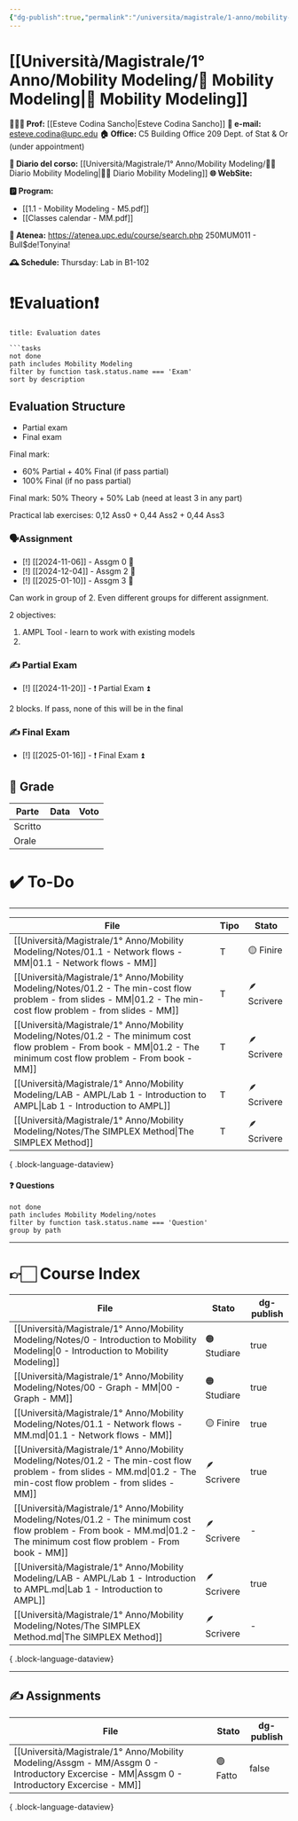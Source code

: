 ```yaml
---
{"dg-publish":true,"permalink":"/universita/magistrale/1-anno/mobility-modeling/mobility-modeling/","tags":["UNI"]}
---
```



# [[Università/Magistrale/1° Anno/Mobility Modeling/📐 Mobility Modeling\|📐 Mobility Modeling]]


**🧑🏻‍🏫 Prof:** [[Esteve Codina Sancho\|Esteve Codina Sancho]]
**📧 e-mail:** esteve.codina@upc.edu
**🏠 Office:** C5 Building Office 209 Dept. of Stat & Or (under appointment)

**📔 Diario del corso:** [[Università/Magistrale/1° Anno/Mobility Modeling/📐📔 Diario Mobility Modeling\|📐📔 Diario Mobility Modeling]]
**🌐 WebSite:** 

**🅿️ Program:**
- [[1.1 - Mobility Modeling - M5.pdf]]
- [[Classes calendar - MM.pdf]]


**🔑 Atenea:** https://atenea.upc.edu/course/search.php  250MUM011 - Bull$de!Tonyina!

**🕰 Schedule:**
Thursday: Lab in B1-102

 

# ❗️Evaluation❗️



```ad-attention
title: Evaluation dates

```tasks
not done
path includes Mobility Modeling
filter by function task.status.name === 'Exam'
sort by description

```


 

## Evaluation Structure

- Partial exam
- Final exam

Final mark:
- 60% Partial + 40% Final (if pass partial)
- 100% Final (if no pass partial)

Final mark:
50% Theory + 50% Lab (need at least 3 in any part)

Practical lab exercises: 0,12 Ass0 + 0,44 Ass2 + 0,44 Ass3

### 🗣Assignment

- [!] [[2024-11-06]] - Assgm 0 🔼 
- [!] [[2024-12-04]] - Assgm 2 🔼 
- [!] [[2025-01-10]] - Assgm 3 🔼

Can work in group of 2. Even different groups for different assignment.

2 objectives:
1. AMPL Tool - learn to work with existing models
2. 

### ✍️ Partial Exam

- [!] [[2024-11-20]] - ❗️ Partial Exam ⏫ 

2 blocks. If pass, none of this will be in the final


### ✍️ Final Exam

- [!] [[2025-01-16]] - ❗️ Final Exam ⏫ 


## 💯 Grade

| Parte   | Data | Voto |
| ------- | ---- | ---- |
| Scritto |      |      |
| Orale   |      |      |

# ✔️ To-Do


___

| File                                                                                                                                                                      | Tipo | Stato       |
| ------------------------------------------------------------------------------------------------------------------------------------------------------------------------- | ---- | ----------- |
| [[Università/Magistrale/1° Anno/Mobility Modeling/Notes/01.1 - Network flows - MM\|01.1 - Network flows - MM]]                                                         | T    | 🟡 Finire   |
| [[Università/Magistrale/1° Anno/Mobility Modeling/Notes/01.2 - The min-cost flow problem - from slides - MM\|01.2 - The min-cost flow problem - from slides - MM]]     | T    | 🪶 Scrivere |
| [[Università/Magistrale/1° Anno/Mobility Modeling/Notes/01.2 - The minimum cost flow problem - From book - MM\|01.2 - The minimum cost flow problem - From book - MM]] | T    | 🪶 Scrivere |
| [[Università/Magistrale/1° Anno/Mobility Modeling/LAB - AMPL/Lab 1 - Introduction to AMPL\|Lab 1 - Introduction to AMPL]]                                              | T    | 🪶 Scrivere |
| [[Università/Magistrale/1° Anno/Mobility Modeling/Notes/The SIMPLEX Method\|The SIMPLEX Method]]                                                                       | T    | 🪶 Scrivere |

{ .block-language-dataview}


#### ❓ Questions

```tasks
not done
path includes Mobility Modeling/notes
filter by function task.status.name === 'Question'
group by path
```




___

# 👉🏻 Course Index

| File                                                                                                                                                                      | Stato       | dg-publish |
| ------------------------------------------------------------------------------------------------------------------------------------------------------------------------- | ----------- | ---------- |
| [[Università/Magistrale/1° Anno/Mobility Modeling/Notes/0 - Introduction to Mobility Modeling\|0 - Introduction to Mobility Modeling]]                                 | 🟠 Studiare | true       |
| [[Università/Magistrale/1° Anno/Mobility Modeling/Notes/00 - Graph - MM\|00 - Graph - MM]]                                                                             | 🟠 Studiare | true       |
| [[Università/Magistrale/1° Anno/Mobility Modeling/Notes/01.1 - Network flows - MM.md\|01.1 - Network flows - MM]]                                                         | 🟡 Finire   | true       |
| [[Università/Magistrale/1° Anno/Mobility Modeling/Notes/01.2 - The min-cost flow problem - from slides - MM.md\|01.2 - The min-cost flow problem - from slides - MM]]     | 🪶 Scrivere | true       |
| [[Università/Magistrale/1° Anno/Mobility Modeling/Notes/01.2 - The minimum cost flow problem - From book - MM.md\|01.2 - The minimum cost flow problem - From book - MM]] | 🪶 Scrivere | \-         |
| [[Università/Magistrale/1° Anno/Mobility Modeling/LAB - AMPL/Lab 1 - Introduction to AMPL.md\|Lab 1 - Introduction to AMPL]]                                              | 🪶 Scrivere | true       |
| [[Università/Magistrale/1° Anno/Mobility Modeling/Notes/The SIMPLEX Method.md\|The SIMPLEX Method]]                                                                       | 🪶 Scrivere | \-         |

{ .block-language-dataview}


___


## ✍️ Assignments

| File                                                                                                                                           | Stato    | dg-publish |
| ---------------------------------------------------------------------------------------------------------------------------------------------- | -------- | ---------- |
| [[Università/Magistrale/1° Anno/Mobility Modeling/Assgm - MM/Assgm 0 - Introductory Excercise - MM\|Assgm 0 - Introductory Excercise - MM]] | 🟢 Fatto | false      |

{ .block-language-dataview}




